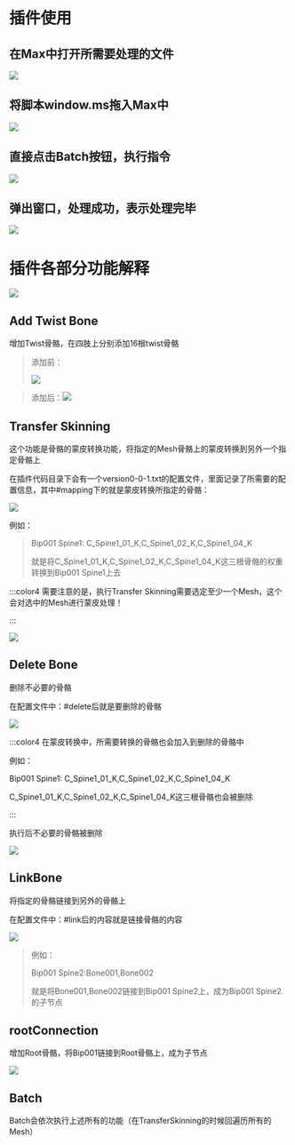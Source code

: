 # 插件使用
## 在Max中打开所需要处理的文件
![](https://cdn.nlark.com/yuque/0/2024/png/46024715/1726731011113-a60e0f54-3763-42ea-8632-0ff6444b0e49.png)

## 将脚本window.ms拖入Max中
![](https://cdn.nlark.com/yuque/0/2024/png/46024715/1726731506259-08bf6774-d7bf-47bd-8ed8-41b477f547f1.png)

## 直接点击Batch按钮，执行指令
![](https://cdn.nlark.com/yuque/0/2024/png/46024715/1726731544491-9791036d-d391-4360-b133-8a4e41b01449.png)

## 弹出窗口，处理成功，表示处理完毕
![](https://cdn.nlark.com/yuque/0/2024/png/46024715/1726731767856-ee22e5b1-658f-431b-985b-49d190297679.png)

# 插件各部分功能解释
![](https://cdn.nlark.com/yuque/0/2024/png/46024715/1726734577940-6de27868-5f6b-4d1c-869d-5ea7aff98249.png)

## Add Twist Bone
增加Twist骨骼，在四肢上分别添加16根twist骨骼

> 添加前：
>
> ![](https://cdn.nlark.com/yuque/0/2024/png/46024715/1726734908726-d18636eb-6ab2-4b99-96fe-b4d21e390098.png)
>

> 添加后：![](https://cdn.nlark.com/yuque/0/2024/png/46024715/1726734969579-886f1ca0-59d6-4294-9735-4c4869272a45.png)
>

## Transfer Skinning
这个功能是骨骼的蒙皮转换功能，将指定的Mesh骨骼上的蒙皮转换到另外一个指定骨骼上

在插件代码目录下会有一个version0-0-1.txt的配置文件，里面记录了所需要的配置信息，其中#mapping下的就是蒙皮转换所指定的骨骼：

![](https://cdn.nlark.com/yuque/0/2024/png/46024715/1726735200763-f1f5952d-96fa-4040-9fa6-e5aee64e8497.png)

例如：

> Bip001 Spine1: C_Spine1_01_K,C_Spine1_02_K,C_Spine1_04_K
>
> 就是将C_Spine1_01_K,C_Spine1_02_K,C_Spine1_04_K这三根骨骼的权重转换到Bip001 Spine1上去
>

:::color4
需要注意的是，执行Transfer Skinning需要选定至少一个Mesh，这个会对选中的Mesh进行蒙皮处理！

:::

![](https://cdn.nlark.com/yuque/0/2024/png/46024715/1726735604814-8b0ab986-626b-4fde-9763-15e7686965f2.png)

## Delete Bone
删除不必要的骨骼

在配置文件中：#delete后就是要删除的骨骼

![](https://cdn.nlark.com/yuque/0/2024/png/46024715/1726735825540-91ed34f7-d84a-4872-848d-61ce2ef91114.png)

:::color4
在蒙皮转换中，所需要转换的骨骼也会加入到删除的骨骼中

例如：

Bip001 Spine1: C_Spine1_01_K,C_Spine1_02_K,C_Spine1_04_K

C_Spine1_01_K,C_Spine1_02_K,C_Spine1_04_K这三根骨骼也会被删除

:::

执行后不必要的骨骼被删除

![](https://cdn.nlark.com/yuque/0/2024/png/46024715/1726736147703-52fcb0f8-1f62-4012-be4d-c7225d3a12d0.png)

## LinkBone
将指定的骨骼链接到另外的骨骼上

在配置文件中：#link后的内容就是链接骨骼的内容

![](https://cdn.nlark.com/yuque/0/2024/png/46024715/1726736282997-9084585b-be4d-48e6-9016-91bf46318d4b.png)

> 例如：
>
> Bip001 Spine2:Bone001,Bone002
>
> 就是将Bone001,Bone002链接到Bip001 Spine2上，成为Bip001 Spine2的子节点
>

## rootConnection
增加Root骨骼，将Bip001链接到Root骨骼上，成为子节点

![](https://cdn.nlark.com/yuque/0/2024/png/46024715/1726736500029-3adc8fb0-c49f-4776-8287-cacdbe8b1e64.png)

## Batch
Batch会依次执行上述所有的功能（在TransferSkinning的时候回遍历所有的Mesh）





